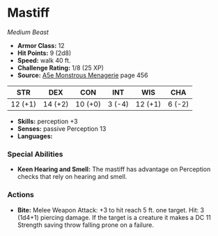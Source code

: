 # Mastiff

*Medium* *Beast*

- **Armor Class:** 12
- **Hit Points:** 9 (2d8)
- **Speed:** walk 40 ft.
- **Challenge Rating:** 1/8 (25 XP)
- **Source:** [A5e Monstrous Menagerie](https://enpublishingrpg.com/products/level-up-monstrous-menagerie-a5e) page 456

| STR | DEX | CON | INT | WIS | CHA |
| --- | --- | --- | --- | --- | --- |
| 12 (+1) | 14 (+2) | 10 (+0) | 3 (-4) | 12 (+1) | 6 (-2) |

- **Skills:** perception +3
- **Senses:** passive Perception 13
- **Languages:** 
### Special Abilities
- **Keen Hearing and Smell:** The mastiff has advantage on Perception checks that rely on hearing and smell.
### Actions
- **Bite:** Melee Weapon Attack: +3 to hit  reach 5 ft.  one target. Hit: 3 (1d4+1) piercing damage. If the target is a creature  it makes a DC 11 Strength saving throw  falling prone on a failure.



